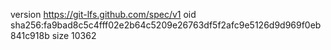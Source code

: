 version https://git-lfs.github.com/spec/v1
oid sha256:fa9bad8c5c4fff02e2b64c5209e26763df5f2afc9e5126d9d969f0eb841c918b
size 10362
